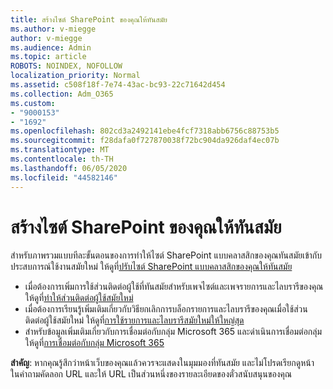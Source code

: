 ```yaml
---
title: สร้างไซต์ SharePoint ของคุณให้ทันสมัย
ms.author: v-miegge
author: v-miegge
ms.audience: Admin
ms.topic: article
ROBOTS: NOINDEX, NOFOLLOW
localization_priority: Normal
ms.assetid: c508f18f-7e74-43ac-bc93-22c71642d454
ms.collection: Adm_O365
ms.custom:
- "9000153"
- "1692"
ms.openlocfilehash: 802cd3a2492141ebe4fcf7318abb6756c88753b5
ms.sourcegitcommit: f28dafa0f727870038f72bc904da926daf4ec07b
ms.translationtype: MT
ms.contentlocale: th-TH
ms.lasthandoff: 06/05/2020
ms.locfileid: "44582146"
---
```

# <a name="modernize-your-sharepoint-sites"></a>สร้างไซต์ SharePoint ของคุณให้ทันสมัย

สําหรับภาพรวมแบบทีละขั้นตอนของการทําให้ไซต์ SharePoint แบบคลาสสิกของคุณทันสมัยเข้ากับประสบการณ์ใช้งานสมัยใหม่ ให้ดูที่[ปรับไซต์ SharePoint แบบคลาสสิกของคุณให้ทันสมัย](https://docs.microsoft.com/sharepoint/dev/transform/modernize-classic-sites)

* เมื่อต้องการเพิ่มการใช้ส่วนติดต่อผู้ใช้ที่ทันสมัยสําหรับเพจไซต์และเพจรายการและไลบรารีของคุณ ให้ดูที่[ทําให้ส่วนติดต่อผู้ใช้สมัยใหม่](https://docs.microsoft.com/sharepoint/dev/transform/modernize-userinterface)
* เมื่อต้องการเรียนรู้เพิ่มเติมเกี่ยวกับวิธียกเลิกการบล็อกรายการและไลบรารีของคุณเมื่อใช้ส่วนติดต่อผู้ใช้สมัยใหม่ ให้ดูที่[การใช้รายการและไลบรารีสมัยใหม่ให้ใหญ่สุด](https://docs.microsoft.com/sharepoint/dev/transform/modernize-userinterface-lists-and-libraries)
* สําหรับข้อมูลเพิ่มเติมเกี่ยวกับการเชื่อมต่อกับกลุ่ม Microsoft 365 และดําเนินการเชื่อมต่อกลุ่ม ให้ดูที่[การเชื่อมต่อกับกลุ่ม Microsoft 365](https://docs.microsoft.com/sharepoint/dev/transform/modernize-connect-to-office365-group)

**สําคัญ**: หากคุณรู้สึกว่าหน้าเว็บของคุณแล้วควรจะแสดงในมุมมองที่ทันสมัย และไม่โปรดเรียกดูหน้าในคําถามคัดลอก URL และให้ URL เป็นส่วนหนึ่งของรายละเอียดของตั๋วสนับสนุนของคุณ

